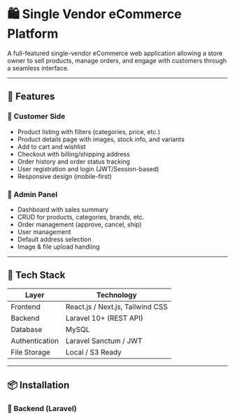 # 🛍️ Single Vendor eCommerce Platform

A full-featured single-vendor eCommerce web application allowing a store owner to sell products, manage orders, and engage with customers through a seamless interface.

---

## 🚀 Features

### 👤 Customer Side
- Product listing with filters (categories, price, etc.)
- Product details page with images, stock info, and variants
- Add to cart and wishlist
- Checkout with billing/shipping address
- Order history and order status tracking
- User registration and login (JWT/Session-based)
- Responsive design (mobile-first)

### 🛒 Admin Panel
- Dashboard with sales summary
- CRUD for products, categories, brands, etc.
- Order management (approve, cancel, ship)
- User management
- Default address selection
- Image & file upload handling

---

## 🧱 Tech Stack

| Layer        | Technology           |
| ------------ | -------------------- |
| Frontend     | React.js / Next.js, Tailwind CSS |
| Backend      | Laravel 10+ (REST API) |
| Database     | MySQL                |
| Authentication | Laravel Sanctum / JWT |
| File Storage | Local / S3 Ready     |

---

## 📦 Installation

### 🔧 Backend (Laravel)
```bash
 